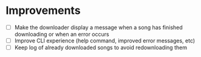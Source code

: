 # Improvements

- [ ] Make the downloader display a message when a song has finished downloading or when an error occurs
- [ ] Improve CLI experience (help command, improved error messages, etc)
- [ ] Keep log of already downloaded songs to avoid redownloading them

